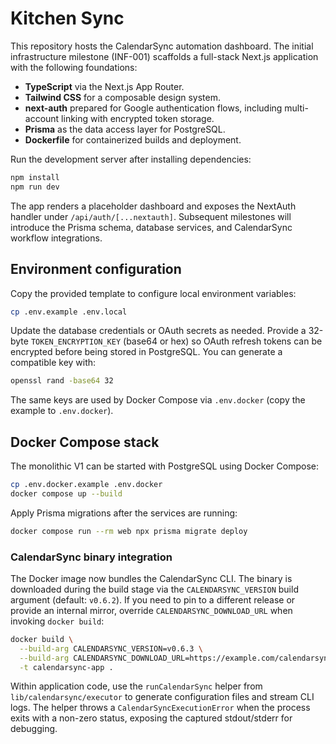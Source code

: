 # Kitchen Sync

This repository hosts the CalendarSync automation dashboard. The initial infrastructure milestone (INF-001) scaffolds a
full-stack Next.js application with the following foundations:

- **TypeScript** via the Next.js App Router.
- **Tailwind CSS** for a composable design system.
- **next-auth** prepared for Google authentication flows, including multi-account linking with encrypted token storage.
- **Prisma** as the data access layer for PostgreSQL.
- **Dockerfile** for containerized builds and deployment.

Run the development server after installing dependencies:

```bash
npm install
npm run dev
```

The app renders a placeholder dashboard and exposes the NextAuth handler under `/api/auth/[...nextauth]`. Subsequent
milestones will introduce the Prisma schema, database services, and CalendarSync workflow integrations.

## Environment configuration

Copy the provided template to configure local environment variables:

```bash
cp .env.example .env.local
```

Update the database credentials or OAuth secrets as needed. Provide a 32-byte `TOKEN_ENCRYPTION_KEY` (base64 or hex) so OAuth
refresh tokens can be encrypted before being stored in PostgreSQL. You can generate a compatible key with:

```bash
openssl rand -base64 32
```

The same keys are used by Docker Compose via `.env.docker` (copy the example to `.env.docker`).

## Docker Compose stack

The monolithic V1 can be started with PostgreSQL using Docker Compose:

```bash
cp .env.docker.example .env.docker
docker compose up --build
```

Apply Prisma migrations after the services are running:

```bash
docker compose run --rm web npx prisma migrate deploy
```

### CalendarSync binary integration

The Docker image now bundles the CalendarSync CLI. The binary is downloaded during the build stage via the
`CALENDARSYNC_VERSION` build argument (default: `v0.6.2`). If you need to pin to a different release or provide an internal
mirror, override `CALENDARSYNC_DOWNLOAD_URL` when invoking `docker build`:

```bash
docker build \
  --build-arg CALENDARSYNC_VERSION=v0.6.3 \
  --build-arg CALENDARSYNC_DOWNLOAD_URL=https://example.com/calendarsync.tar.gz \
  -t calendarsync-app .
```

Within application code, use the `runCalendarSync` helper from `lib/calendarsync/executor` to generate configuration files and
stream CLI logs. The helper throws a `CalendarSyncExecutionError` when the process exits with a non-zero status, exposing the
captured stdout/stderr for debugging.
